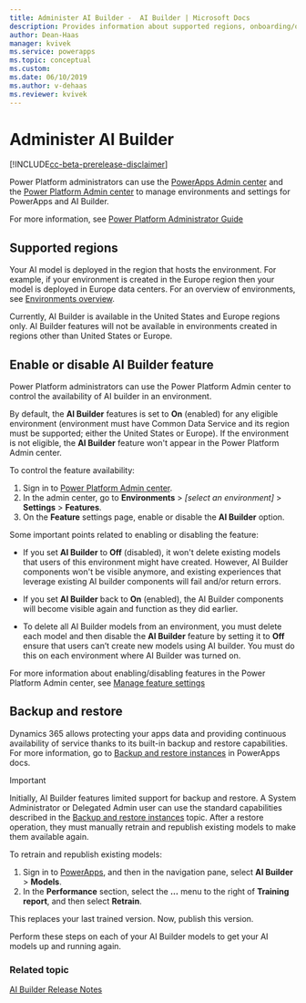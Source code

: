 ```yaml
---
title: Administer AI Builder -  AI Builder | Microsoft Docs
description: Provides information about supported regions, onboarding/opt out, and backup/restore in AI Builder.
author: Dean-Haas
manager: kvivek
ms.service: powerapps
ms.topic: conceptual
ms.custom: 
ms.date: 06/10/2019
ms.author: v-dehaas
ms.reviewer: kvivek
---
```


# Administer AI Builder

[!INCLUDE[cc-beta-prerelease-disclaimer](./includes/cc-beta-prerelease-disclaimer.md)]

Power Platform administrators can use the [PowerApps Admin center](https://admin.powerapps.com) and the [Power Platform Admin center](https://admin.powerplatform.microsoft.com) to manage environments and settings for PowerApps and AI Builder.

For more information, see [Power Platform Administrator Guide](https://docs.microsoft.com/power-platform/admin/admin-documentation)

## Supported regions

Your AI model is deployed in the region that hosts the environment. For example, if your environment is created in the Europe region then your model is deployed in Europe data centers. For an overview of environments, see [Environments overview](https://docs.microsoft.com/power-platform/admin/environments-overview).

Currently, AI Builder is available in the United States and Europe regions only. AI Builder features will not be available in environments created in regions other than United States or Europe.

## Enable or disable AI Builder feature

Power Platform administrators can use the Power Platform Admin center to control the availability of AI builder in an environment.

By default, the **AI Builder** features is set to **On** (enabled) for any eligible environment (environment must have Common Data Service and its region must be supported; either the United States or Europe). If the environment is not eligible, the **AI Builder** feature won't appear in the Power Platform Admin center. 

To control the feature availability:
1. Sign in to [Power Platform Admin center](https://admin.powerplatform.microsoft.com).
2. In the admin center, go to **Environments** > *[select an environment]* > **Settings** > **Features**.
3. On the **Feature** settings page, enable or disable the **AI Builder** option.

Some important points related to enabling or disabling the feature:

- If you set **AI Builder** to **Off** (disabled), it won't delete existing models that users of this environment might have created. However, AI Builder components won't be visible anymore, and existing experiences that leverage existing AI builder components will fail and/or return errors.

- If you set **AI Builder** back to **On** (enabled), the AI Builder components will become visible again and function as they did earlier.

- To delete all AI Builder models from an environment, you must delete each model and then disable the **AI Builder** feature by setting it to **Off**  ensure that users can’t create new models using AI builder. You must do this on each environment where AI Builder was turned on.

For more information about enabling/disabling features in the Power Platform Admin center, see [Manage feature settings](https://docs.microsoft.com/power-platform/admin/settings-features)

## Backup and restore

Dynamics 365 allows protecting your apps data and providing continuous availability of service thanks to its built-in backup and restore capabilities. For more information, go to [Backup and restore instances](https://docs.microsoft.com/dynamics365/customer-engagement/admin/backup-restore-instances) in PowerApps docs. 

> [!IMPORTANT]
>
>Initially, AI Builder features limited support for backup and restore.
A System Administrator or Delegated Admin user can use the standard capabilities described in the [Backup and restore instances](https://docs.microsoft.com/dynamics365/customer-engagement/admin/backup-restore-instances) topic. After a restore operation, they must manually retrain and republish existing models to make them available again.

To retrain and republish existing models:
1. Sign in to [PowerApps](https://web.powerapps.com/), and then in the navigation pane, select **AI Builder** > **Models**. 
2. In the **Performance** section, select the **…** menu to the right of **Training report**, and then select **Retrain**.

This replaces your last trained version. Now, publish this version.

Perform these steps on each of your AI Builder models to get your AI models up and running again.

### Related topic
[AI Builder Release Notes](/power-platform-release-notes/october19/ai-builder)<br/>

